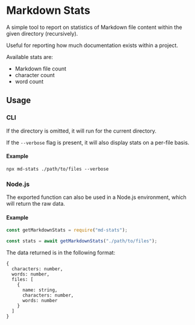 Markdown Stats
==============

A simple tool to report on statistics of Markdown file content within the given directory (recursively).

Useful for reporting how much documentation exists within a project.

Available stats are:
  - Markdown file count
  - character count
  - word count


Usage
-----

### CLI
If the directory is omitted, it will run for the current directory.

If the `--verbose` flag is present, it will also display stats on a per-file basis.

#### Example
```shell script
npx md-stats ./path/to/files --verbose
```

### Node.js
The exported function can also be used in a Node.js environment, which will return the raw data.

#### Example
```javascript
const getMarkdownStats = require("md-stats");

const stats = await getMarkdownStats("./path/to/files");
```

The data returned is in the following format:
```
{
  characters: number,
  words: number,
  files: [
    {
      name: string,
      characters: number,
      words: number
    }
  ]
}
```
